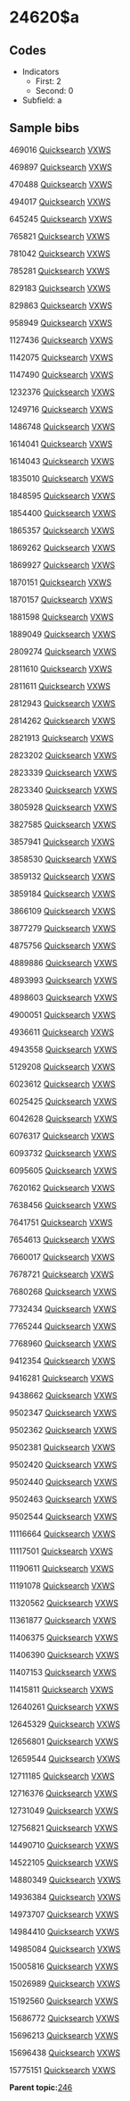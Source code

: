 # 24620$a

## Codes

-   Indicators
    -   First: 2
    -   Second: 0
-   Subfield: a

## Sample bibs

469016 [Quicksearch](https://search.library.yale.edu/catalog/469016) [VXWS](http://prodorbis.library.yale.edu:7014/vxws/GetHoldingsService?bibId=469016)

469897 [Quicksearch](https://search.library.yale.edu/catalog/469897) [VXWS](http://prodorbis.library.yale.edu:7014/vxws/GetHoldingsService?bibId=469897)

470488 [Quicksearch](https://search.library.yale.edu/catalog/470488) [VXWS](http://prodorbis.library.yale.edu:7014/vxws/GetHoldingsService?bibId=470488)

494017 [Quicksearch](https://search.library.yale.edu/catalog/494017) [VXWS](http://prodorbis.library.yale.edu:7014/vxws/GetHoldingsService?bibId=494017)

645245 [Quicksearch](https://search.library.yale.edu/catalog/645245) [VXWS](http://prodorbis.library.yale.edu:7014/vxws/GetHoldingsService?bibId=645245)

765821 [Quicksearch](https://search.library.yale.edu/catalog/765821) [VXWS](http://prodorbis.library.yale.edu:7014/vxws/GetHoldingsService?bibId=765821)

781042 [Quicksearch](https://search.library.yale.edu/catalog/781042) [VXWS](http://prodorbis.library.yale.edu:7014/vxws/GetHoldingsService?bibId=781042)

785281 [Quicksearch](https://search.library.yale.edu/catalog/785281) [VXWS](http://prodorbis.library.yale.edu:7014/vxws/GetHoldingsService?bibId=785281)

829183 [Quicksearch](https://search.library.yale.edu/catalog/829183) [VXWS](http://prodorbis.library.yale.edu:7014/vxws/GetHoldingsService?bibId=829183)

829863 [Quicksearch](https://search.library.yale.edu/catalog/829863) [VXWS](http://prodorbis.library.yale.edu:7014/vxws/GetHoldingsService?bibId=829863)

958949 [Quicksearch](https://search.library.yale.edu/catalog/958949) [VXWS](http://prodorbis.library.yale.edu:7014/vxws/GetHoldingsService?bibId=958949)

1127436 [Quicksearch](https://search.library.yale.edu/catalog/1127436) [VXWS](http://prodorbis.library.yale.edu:7014/vxws/GetHoldingsService?bibId=1127436)

1142075 [Quicksearch](https://search.library.yale.edu/catalog/1142075) [VXWS](http://prodorbis.library.yale.edu:7014/vxws/GetHoldingsService?bibId=1142075)

1147490 [Quicksearch](https://search.library.yale.edu/catalog/1147490) [VXWS](http://prodorbis.library.yale.edu:7014/vxws/GetHoldingsService?bibId=1147490)

1232376 [Quicksearch](https://search.library.yale.edu/catalog/1232376) [VXWS](http://prodorbis.library.yale.edu:7014/vxws/GetHoldingsService?bibId=1232376)

1249716 [Quicksearch](https://search.library.yale.edu/catalog/1249716) [VXWS](http://prodorbis.library.yale.edu:7014/vxws/GetHoldingsService?bibId=1249716)

1486748 [Quicksearch](https://search.library.yale.edu/catalog/1486748) [VXWS](http://prodorbis.library.yale.edu:7014/vxws/GetHoldingsService?bibId=1486748)

1614041 [Quicksearch](https://search.library.yale.edu/catalog/1614041) [VXWS](http://prodorbis.library.yale.edu:7014/vxws/GetHoldingsService?bibId=1614041)

1614043 [Quicksearch](https://search.library.yale.edu/catalog/1614043) [VXWS](http://prodorbis.library.yale.edu:7014/vxws/GetHoldingsService?bibId=1614043)

1835010 [Quicksearch](https://search.library.yale.edu/catalog/1835010) [VXWS](http://prodorbis.library.yale.edu:7014/vxws/GetHoldingsService?bibId=1835010)

1848595 [Quicksearch](https://search.library.yale.edu/catalog/1848595) [VXWS](http://prodorbis.library.yale.edu:7014/vxws/GetHoldingsService?bibId=1848595)

1854400 [Quicksearch](https://search.library.yale.edu/catalog/1854400) [VXWS](http://prodorbis.library.yale.edu:7014/vxws/GetHoldingsService?bibId=1854400)

1865357 [Quicksearch](https://search.library.yale.edu/catalog/1865357) [VXWS](http://prodorbis.library.yale.edu:7014/vxws/GetHoldingsService?bibId=1865357)

1869262 [Quicksearch](https://search.library.yale.edu/catalog/1869262) [VXWS](http://prodorbis.library.yale.edu:7014/vxws/GetHoldingsService?bibId=1869262)

1869927 [Quicksearch](https://search.library.yale.edu/catalog/1869927) [VXWS](http://prodorbis.library.yale.edu:7014/vxws/GetHoldingsService?bibId=1869927)

1870151 [Quicksearch](https://search.library.yale.edu/catalog/1870151) [VXWS](http://prodorbis.library.yale.edu:7014/vxws/GetHoldingsService?bibId=1870151)

1870157 [Quicksearch](https://search.library.yale.edu/catalog/1870157) [VXWS](http://prodorbis.library.yale.edu:7014/vxws/GetHoldingsService?bibId=1870157)

1881598 [Quicksearch](https://search.library.yale.edu/catalog/1881598) [VXWS](http://prodorbis.library.yale.edu:7014/vxws/GetHoldingsService?bibId=1881598)

1889049 [Quicksearch](https://search.library.yale.edu/catalog/1889049) [VXWS](http://prodorbis.library.yale.edu:7014/vxws/GetHoldingsService?bibId=1889049)

2809274 [Quicksearch](https://search.library.yale.edu/catalog/2809274) [VXWS](http://prodorbis.library.yale.edu:7014/vxws/GetHoldingsService?bibId=2809274)

2811610 [Quicksearch](https://search.library.yale.edu/catalog/2811610) [VXWS](http://prodorbis.library.yale.edu:7014/vxws/GetHoldingsService?bibId=2811610)

2811611 [Quicksearch](https://search.library.yale.edu/catalog/2811611) [VXWS](http://prodorbis.library.yale.edu:7014/vxws/GetHoldingsService?bibId=2811611)

2812943 [Quicksearch](https://search.library.yale.edu/catalog/2812943) [VXWS](http://prodorbis.library.yale.edu:7014/vxws/GetHoldingsService?bibId=2812943)

2814262 [Quicksearch](https://search.library.yale.edu/catalog/2814262) [VXWS](http://prodorbis.library.yale.edu:7014/vxws/GetHoldingsService?bibId=2814262)

2821913 [Quicksearch](https://search.library.yale.edu/catalog/2821913) [VXWS](http://prodorbis.library.yale.edu:7014/vxws/GetHoldingsService?bibId=2821913)

2823202 [Quicksearch](https://search.library.yale.edu/catalog/2823202) [VXWS](http://prodorbis.library.yale.edu:7014/vxws/GetHoldingsService?bibId=2823202)

2823339 [Quicksearch](https://search.library.yale.edu/catalog/2823339) [VXWS](http://prodorbis.library.yale.edu:7014/vxws/GetHoldingsService?bibId=2823339)

2823340 [Quicksearch](https://search.library.yale.edu/catalog/2823340) [VXWS](http://prodorbis.library.yale.edu:7014/vxws/GetHoldingsService?bibId=2823340)

3805928 [Quicksearch](https://search.library.yale.edu/catalog/3805928) [VXWS](http://prodorbis.library.yale.edu:7014/vxws/GetHoldingsService?bibId=3805928)

3827585 [Quicksearch](https://search.library.yale.edu/catalog/3827585) [VXWS](http://prodorbis.library.yale.edu:7014/vxws/GetHoldingsService?bibId=3827585)

3857941 [Quicksearch](https://search.library.yale.edu/catalog/3857941) [VXWS](http://prodorbis.library.yale.edu:7014/vxws/GetHoldingsService?bibId=3857941)

3858530 [Quicksearch](https://search.library.yale.edu/catalog/3858530) [VXWS](http://prodorbis.library.yale.edu:7014/vxws/GetHoldingsService?bibId=3858530)

3859132 [Quicksearch](https://search.library.yale.edu/catalog/3859132) [VXWS](http://prodorbis.library.yale.edu:7014/vxws/GetHoldingsService?bibId=3859132)

3859184 [Quicksearch](https://search.library.yale.edu/catalog/3859184) [VXWS](http://prodorbis.library.yale.edu:7014/vxws/GetHoldingsService?bibId=3859184)

3866109 [Quicksearch](https://search.library.yale.edu/catalog/3866109) [VXWS](http://prodorbis.library.yale.edu:7014/vxws/GetHoldingsService?bibId=3866109)

3877279 [Quicksearch](https://search.library.yale.edu/catalog/3877279) [VXWS](http://prodorbis.library.yale.edu:7014/vxws/GetHoldingsService?bibId=3877279)

4875756 [Quicksearch](https://search.library.yale.edu/catalog/4875756) [VXWS](http://prodorbis.library.yale.edu:7014/vxws/GetHoldingsService?bibId=4875756)

4889886 [Quicksearch](https://search.library.yale.edu/catalog/4889886) [VXWS](http://prodorbis.library.yale.edu:7014/vxws/GetHoldingsService?bibId=4889886)

4893993 [Quicksearch](https://search.library.yale.edu/catalog/4893993) [VXWS](http://prodorbis.library.yale.edu:7014/vxws/GetHoldingsService?bibId=4893993)

4898603 [Quicksearch](https://search.library.yale.edu/catalog/4898603) [VXWS](http://prodorbis.library.yale.edu:7014/vxws/GetHoldingsService?bibId=4898603)

4900051 [Quicksearch](https://search.library.yale.edu/catalog/4900051) [VXWS](http://prodorbis.library.yale.edu:7014/vxws/GetHoldingsService?bibId=4900051)

4936611 [Quicksearch](https://search.library.yale.edu/catalog/4936611) [VXWS](http://prodorbis.library.yale.edu:7014/vxws/GetHoldingsService?bibId=4936611)

4943558 [Quicksearch](https://search.library.yale.edu/catalog/4943558) [VXWS](http://prodorbis.library.yale.edu:7014/vxws/GetHoldingsService?bibId=4943558)

5129208 [Quicksearch](https://search.library.yale.edu/catalog/5129208) [VXWS](http://prodorbis.library.yale.edu:7014/vxws/GetHoldingsService?bibId=5129208)

6023612 [Quicksearch](https://search.library.yale.edu/catalog/6023612) [VXWS](http://prodorbis.library.yale.edu:7014/vxws/GetHoldingsService?bibId=6023612)

6025425 [Quicksearch](https://search.library.yale.edu/catalog/6025425) [VXWS](http://prodorbis.library.yale.edu:7014/vxws/GetHoldingsService?bibId=6025425)

6042628 [Quicksearch](https://search.library.yale.edu/catalog/6042628) [VXWS](http://prodorbis.library.yale.edu:7014/vxws/GetHoldingsService?bibId=6042628)

6076317 [Quicksearch](https://search.library.yale.edu/catalog/6076317) [VXWS](http://prodorbis.library.yale.edu:7014/vxws/GetHoldingsService?bibId=6076317)

6093732 [Quicksearch](https://search.library.yale.edu/catalog/6093732) [VXWS](http://prodorbis.library.yale.edu:7014/vxws/GetHoldingsService?bibId=6093732)

6095605 [Quicksearch](https://search.library.yale.edu/catalog/6095605) [VXWS](http://prodorbis.library.yale.edu:7014/vxws/GetHoldingsService?bibId=6095605)

7620162 [Quicksearch](https://search.library.yale.edu/catalog/7620162) [VXWS](http://prodorbis.library.yale.edu:7014/vxws/GetHoldingsService?bibId=7620162)

7638456 [Quicksearch](https://search.library.yale.edu/catalog/7638456) [VXWS](http://prodorbis.library.yale.edu:7014/vxws/GetHoldingsService?bibId=7638456)

7641751 [Quicksearch](https://search.library.yale.edu/catalog/7641751) [VXWS](http://prodorbis.library.yale.edu:7014/vxws/GetHoldingsService?bibId=7641751)

7654613 [Quicksearch](https://search.library.yale.edu/catalog/7654613) [VXWS](http://prodorbis.library.yale.edu:7014/vxws/GetHoldingsService?bibId=7654613)

7660017 [Quicksearch](https://search.library.yale.edu/catalog/7660017) [VXWS](http://prodorbis.library.yale.edu:7014/vxws/GetHoldingsService?bibId=7660017)

7678721 [Quicksearch](https://search.library.yale.edu/catalog/7678721) [VXWS](http://prodorbis.library.yale.edu:7014/vxws/GetHoldingsService?bibId=7678721)

7680268 [Quicksearch](https://search.library.yale.edu/catalog/7680268) [VXWS](http://prodorbis.library.yale.edu:7014/vxws/GetHoldingsService?bibId=7680268)

7732434 [Quicksearch](https://search.library.yale.edu/catalog/7732434) [VXWS](http://prodorbis.library.yale.edu:7014/vxws/GetHoldingsService?bibId=7732434)

7765244 [Quicksearch](https://search.library.yale.edu/catalog/7765244) [VXWS](http://prodorbis.library.yale.edu:7014/vxws/GetHoldingsService?bibId=7765244)

7768960 [Quicksearch](https://search.library.yale.edu/catalog/7768960) [VXWS](http://prodorbis.library.yale.edu:7014/vxws/GetHoldingsService?bibId=7768960)

9412354 [Quicksearch](https://search.library.yale.edu/catalog/9412354) [VXWS](http://prodorbis.library.yale.edu:7014/vxws/GetHoldingsService?bibId=9412354)

9416281 [Quicksearch](https://search.library.yale.edu/catalog/9416281) [VXWS](http://prodorbis.library.yale.edu:7014/vxws/GetHoldingsService?bibId=9416281)

9438662 [Quicksearch](https://search.library.yale.edu/catalog/9438662) [VXWS](http://prodorbis.library.yale.edu:7014/vxws/GetHoldingsService?bibId=9438662)

9502347 [Quicksearch](https://search.library.yale.edu/catalog/9502347) [VXWS](http://prodorbis.library.yale.edu:7014/vxws/GetHoldingsService?bibId=9502347)

9502362 [Quicksearch](https://search.library.yale.edu/catalog/9502362) [VXWS](http://prodorbis.library.yale.edu:7014/vxws/GetHoldingsService?bibId=9502362)

9502381 [Quicksearch](https://search.library.yale.edu/catalog/9502381) [VXWS](http://prodorbis.library.yale.edu:7014/vxws/GetHoldingsService?bibId=9502381)

9502420 [Quicksearch](https://search.library.yale.edu/catalog/9502420) [VXWS](http://prodorbis.library.yale.edu:7014/vxws/GetHoldingsService?bibId=9502420)

9502440 [Quicksearch](https://search.library.yale.edu/catalog/9502440) [VXWS](http://prodorbis.library.yale.edu:7014/vxws/GetHoldingsService?bibId=9502440)

9502463 [Quicksearch](https://search.library.yale.edu/catalog/9502463) [VXWS](http://prodorbis.library.yale.edu:7014/vxws/GetHoldingsService?bibId=9502463)

9502544 [Quicksearch](https://search.library.yale.edu/catalog/9502544) [VXWS](http://prodorbis.library.yale.edu:7014/vxws/GetHoldingsService?bibId=9502544)

11116664 [Quicksearch](https://search.library.yale.edu/catalog/11116664) [VXWS](http://prodorbis.library.yale.edu:7014/vxws/GetHoldingsService?bibId=11116664)

11117501 [Quicksearch](https://search.library.yale.edu/catalog/11117501) [VXWS](http://prodorbis.library.yale.edu:7014/vxws/GetHoldingsService?bibId=11117501)

11190611 [Quicksearch](https://search.library.yale.edu/catalog/11190611) [VXWS](http://prodorbis.library.yale.edu:7014/vxws/GetHoldingsService?bibId=11190611)

11191078 [Quicksearch](https://search.library.yale.edu/catalog/11191078) [VXWS](http://prodorbis.library.yale.edu:7014/vxws/GetHoldingsService?bibId=11191078)

11320562 [Quicksearch](https://search.library.yale.edu/catalog/11320562) [VXWS](http://prodorbis.library.yale.edu:7014/vxws/GetHoldingsService?bibId=11320562)

11361877 [Quicksearch](https://search.library.yale.edu/catalog/11361877) [VXWS](http://prodorbis.library.yale.edu:7014/vxws/GetHoldingsService?bibId=11361877)

11406375 [Quicksearch](https://search.library.yale.edu/catalog/11406375) [VXWS](http://prodorbis.library.yale.edu:7014/vxws/GetHoldingsService?bibId=11406375)

11406390 [Quicksearch](https://search.library.yale.edu/catalog/11406390) [VXWS](http://prodorbis.library.yale.edu:7014/vxws/GetHoldingsService?bibId=11406390)

11407153 [Quicksearch](https://search.library.yale.edu/catalog/11407153) [VXWS](http://prodorbis.library.yale.edu:7014/vxws/GetHoldingsService?bibId=11407153)

11415811 [Quicksearch](https://search.library.yale.edu/catalog/11415811) [VXWS](http://prodorbis.library.yale.edu:7014/vxws/GetHoldingsService?bibId=11415811)

12640261 [Quicksearch](https://search.library.yale.edu/catalog/12640261) [VXWS](http://prodorbis.library.yale.edu:7014/vxws/GetHoldingsService?bibId=12640261)

12645329 [Quicksearch](https://search.library.yale.edu/catalog/12645329) [VXWS](http://prodorbis.library.yale.edu:7014/vxws/GetHoldingsService?bibId=12645329)

12656801 [Quicksearch](https://search.library.yale.edu/catalog/12656801) [VXWS](http://prodorbis.library.yale.edu:7014/vxws/GetHoldingsService?bibId=12656801)

12659544 [Quicksearch](https://search.library.yale.edu/catalog/12659544) [VXWS](http://prodorbis.library.yale.edu:7014/vxws/GetHoldingsService?bibId=12659544)

12711185 [Quicksearch](https://search.library.yale.edu/catalog/12711185) [VXWS](http://prodorbis.library.yale.edu:7014/vxws/GetHoldingsService?bibId=12711185)

12716376 [Quicksearch](https://search.library.yale.edu/catalog/12716376) [VXWS](http://prodorbis.library.yale.edu:7014/vxws/GetHoldingsService?bibId=12716376)

12731049 [Quicksearch](https://search.library.yale.edu/catalog/12731049) [VXWS](http://prodorbis.library.yale.edu:7014/vxws/GetHoldingsService?bibId=12731049)

12756821 [Quicksearch](https://search.library.yale.edu/catalog/12756821) [VXWS](http://prodorbis.library.yale.edu:7014/vxws/GetHoldingsService?bibId=12756821)

14490710 [Quicksearch](https://search.library.yale.edu/catalog/14490710) [VXWS](http://prodorbis.library.yale.edu:7014/vxws/GetHoldingsService?bibId=14490710)

14522105 [Quicksearch](https://search.library.yale.edu/catalog/14522105) [VXWS](http://prodorbis.library.yale.edu:7014/vxws/GetHoldingsService?bibId=14522105)

14880349 [Quicksearch](https://search.library.yale.edu/catalog/14880349) [VXWS](http://prodorbis.library.yale.edu:7014/vxws/GetHoldingsService?bibId=14880349)

14936384 [Quicksearch](https://search.library.yale.edu/catalog/14936384) [VXWS](http://prodorbis.library.yale.edu:7014/vxws/GetHoldingsService?bibId=14936384)

14973707 [Quicksearch](https://search.library.yale.edu/catalog/14973707) [VXWS](http://prodorbis.library.yale.edu:7014/vxws/GetHoldingsService?bibId=14973707)

14984410 [Quicksearch](https://search.library.yale.edu/catalog/14984410) [VXWS](http://prodorbis.library.yale.edu:7014/vxws/GetHoldingsService?bibId=14984410)

14985084 [Quicksearch](https://search.library.yale.edu/catalog/14985084) [VXWS](http://prodorbis.library.yale.edu:7014/vxws/GetHoldingsService?bibId=14985084)

15005816 [Quicksearch](https://search.library.yale.edu/catalog/15005816) [VXWS](http://prodorbis.library.yale.edu:7014/vxws/GetHoldingsService?bibId=15005816)

15026989 [Quicksearch](https://search.library.yale.edu/catalog/15026989) [VXWS](http://prodorbis.library.yale.edu:7014/vxws/GetHoldingsService?bibId=15026989)

15192560 [Quicksearch](https://search.library.yale.edu/catalog/15192560) [VXWS](http://prodorbis.library.yale.edu:7014/vxws/GetHoldingsService?bibId=15192560)

15686772 [Quicksearch](https://search.library.yale.edu/catalog/15686772) [VXWS](http://prodorbis.library.yale.edu:7014/vxws/GetHoldingsService?bibId=15686772)

15696213 [Quicksearch](https://search.library.yale.edu/catalog/15696213) [VXWS](http://prodorbis.library.yale.edu:7014/vxws/GetHoldingsService?bibId=15696213)

15696438 [Quicksearch](https://search.library.yale.edu/catalog/15696438) [VXWS](http://prodorbis.library.yale.edu:7014/vxws/GetHoldingsService?bibId=15696438)

15775151 [Quicksearch](https://search.library.yale.edu/catalog/15775151) [VXWS](http://prodorbis.library.yale.edu:7014/vxws/GetHoldingsService?bibId=15775151)

**Parent topic:**[246](../../tags/246/246.md)

